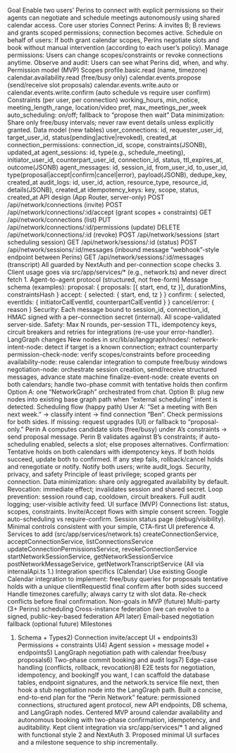Goal
Enable two users’ Perins to connect with explicit permissions so their agents can negotiate and schedule meetings autonomously using shared calendar access.
Core user stories
Connect Perins: A invites B; B reviews and grants scoped permissions; connection becomes active.
Schedule on behalf of users: If both grant calendar scopes, Perins negotiate slots and book without manual intervention (according to each user’s policy).
Manage permissions: Users can change scopes/constraints or revoke connections anytime.
Observe and audit: Users can see what Perins did, when, and why.
Permission model (MVP)
Scopes
profile.basic.read (name, timezone)
calendar.availability.read (free/busy only)
calendar.events.propose (send/receive slot proposals)
calendar.events.write.auto or calendar.events.write.confirm (auto schedule vs require user confirm)
Constraints (per user, per connection)
working_hours, min_notice, meeting_length_range, location/video pref, max_meetings_per_week
auto_scheduling: on/off; fallback to “propose then wait”
Data minimization: Share only free/busy intervals; never raw event details unless explicitly granted.
Data model (new tables)
user_connections: id, requester_user_id, target_user_id, status(pending|active|revoked), created_at
connection_permissions: connection_id, scope, constraints(JSONB), updated_at
agent_sessions: id, type(e.g., schedule_meeting), initiator_user_id, counterpart_user_id, connection_id, status, ttl_expires_at, outcome(JSONB)
agent_messages: id, session_id, from_user_id, to_user_id, type(proposal|accept|confirm|cancel|error), payload(JSONB), dedupe_key, created_at
audit_logs: id, user_id, action, resource_type, resource_id, details(JSONB), created_at
idempotency_keys: key, scope, status, created_at
API design (App Router, server-only)
POST /api/network/connections (invite)
POST /api/network/connections/:id/accept (grant scopes + constraints)
GET /api/network/connections (list)
PUT /api/network/connections/:id/permissions (update)
DELETE /api/network/connections/:id (revoke)
POST /api/network/sessions (start scheduling session)
GET /api/network/sessions/:id (status)
POST /api/network/sessions/:id/messages (inbound message “webhook”-style endpoint between Perins)
GET /api/network/sessions/:id/messages (transcript)
All guarded by NextAuth and per-connection scope checks 3.
Client usage goes via src/app/services/* (e.g., network.ts) and never direct fetch 1.
Agent-to-agent protocol (structured, not free-form)
Message schema (examples):
proposal: { proposals: [{ start, end, tz }], durationMins, constraintsHash }
accept: { selected: { start, end, tz } }
confirm: { selected, eventIds: { initiatorCalEventId, counterpartCalEventId } }
cancel/error: { reason }
Security: Each message bound to session_id, connection_id, HMAC signed with a per-connection secret (internal). All scope-validated server-side.
Safety: Max N rounds, per-session TTL, idempotency keys, circuit breakers and retries for integrations (re-use your error-handler).
LangGraph changes
New nodes in src/lib/ai/langgraph/nodes/:
network-intent-node: detect if target is a known connection; extract counterparty
permission-check-node: verify scopes/constraints before proceeding
availability-node: reuse calendar integration to compute free/busy windows
negotiation-node: orchestrate session creation, send/receive structured messages, advance state machine
finalize-event-node: create events on both calendars; handle two-phase commit with tentative holds then confirm
Option A: one “NetworkGraph” orchestrated from chat. Option B: plug new nodes into existing base graph path when “external scheduling” intent is detected.
Scheduling flow (happy path)
User A: “Set a meeting with Ben next week.” → classify intent → find connection “Ben”.
Check permissions for both sides. If missing: request upgrades (UI) or fallback to “proposal-only.”
Perin A computes candidate slots (free/busy) under A’s constraints → send proposal message.
Perin B validates against B’s constraints; if auto-scheduling enabled, selects a slot; else proposes alternatives.
Confirmation:
Tentative holds on both calendars with idempotency keys.
If both holds succeed, update both to confirmed.
If any step fails, rollback/cancel holds and renegotiate or notify.
Notify both users; write audit_logs.
Security, privacy, and safety
Principle of least privilege; scoped grants per connection.
Data minimization: share only aggregated availability by default.
Revocation: immediate effect; invalidates session and shared secret.
Loop prevention: session round cap, cooldown, circuit breakers.
Full audit logging; user-visible activity feed.
UI surface (MVP)
Connections list: status, scopes, constraints.
Invite/Accept flows with simple consent screen.
Toggle auto-scheduling vs require-confirm.
Session status page (debug/visibility).
Minimal controls consistent with your simple, CTA-first UI preference 4.
Services to add (src/app/services/network.ts)
createConnectionService, acceptConnectionService, listConnectionsService
updateConnectionPermissionsService, revokeConnectionService
startNetworkSessionService, getNetworkSessionService
postNetworkMessageService, getNetworkTranscriptService
(All via internalApi.ts 1.)
Integration specifics (Calendar)
Use existing Google Calendar integration to implement:
free/busy queries for proposals
tentative holds with a unique clientRequestId
final confirm after both sides succeed
Handle timezones carefully; always carry tz with slot data.
Re-check conflicts before final confirmation.
Non-goals in MVP (future)
Multi-party (3+ Perins) scheduling
Cross-instance federation (we can evolve to a signed, public-key-based federation API later)
Email-based negotiation fallback (optional future)
Milestones
1) Schema + Types2) Connection invite/accept UI + endpoints3) Permissions + constraints UI4) Agent session + message model + endpoints5) LangGraph negotiation path with calendar free/busy proposals6) Two-phase commit booking and audit logs7) Edge-case handling (conflicts, rollback, revocation)8) E2E tests for negotiation, idempotency, and bookingIf you want, I can scaffold the database tables, endpoint signatures, and the network.ts service file next, then hook a stub negotiation node into the LangGraph path.
Built a concise, end-to-end plan for the “Perin Network” feature: permissioned connections, structured agent protocol, new API endpoints, DB schema, and LangGraph nodes.
Centered MVP around calendar availability and autonomous booking with two-phase confirmation, idempotency, and auditability.
Kept client integration via src/app/services/* 1 and aligned with functional style 2 and NextAuth 3.
Proposed minimal UI surfaces and a milestone sequence to ship incrementally.



